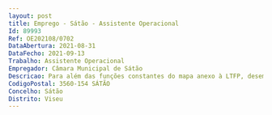 ```yaml
--- 
layout: post
title: Emprego - Sátão - Assistente Operacional
Id: 89993
Ref: OE202108/0702
DataAbertura: 2021-08-31
DataFecho: 2021-09-13
Trabalho: Assistente Operacional
Empregador: Câmara Municipal de Sátão
Descricao: Para além das funções constantes do mapa anexo à LTFP, desempenham as seguintes tarefas Levanta e reveste maciços de alvenaria  assenta manilhas, azulejos e ladrilhos  aplica camadas de argamassa de gesso em superfícies utilizando ferramentas manuais adequadas  executa as tarefas fundamentais de pedreiro, em geral do assentador de manilhas de grés e cimento e do ladrilhador  monta bancas, sanitários, coberturas e telhas  executa operações de caiação a pincel ou com outros dispositivos  conduz viaturas sempre que tal se mostre necessário, desde que esteja habilitado com a licença legal para o efeito.
CodigoPostal: 3560-154 SÁTÃO
Concelho: Sátão
Distrito: Viseu
--- 
```

